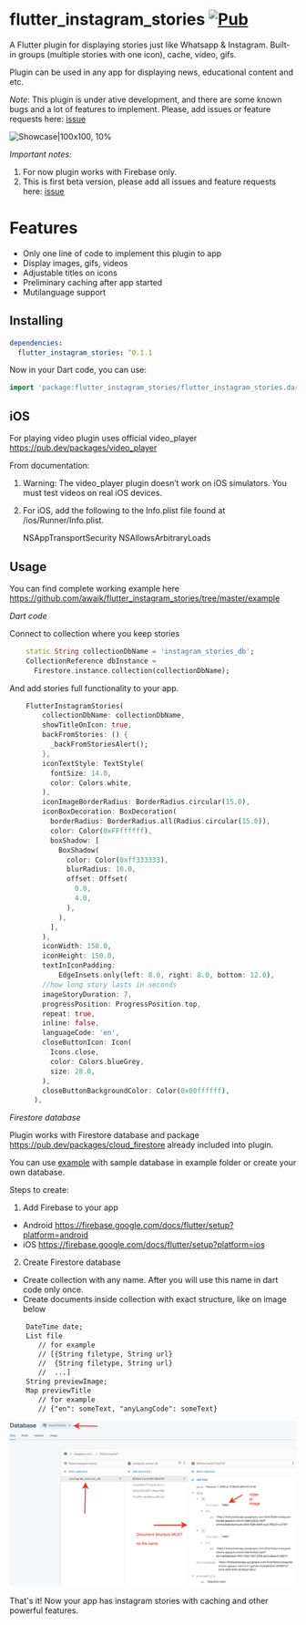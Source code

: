 # flutter_instagram_stories [![Pub](https://img.shields.io/pub/v/flutter_instagram_stories.svg)](https://pub.dev/packages/flutter_instagram_stories)


A Flutter plugin for displaying stories just like Whatsapp & Instagram. Built-in groups (multiple stories with one icon), cache, video, gifs.

Plugin can be used in any app for displaying news, educational content and etc.


*Note*: This plugin is under ative development, and there are some known bugs and a lot of features to implement. Please, add issues or feature requests here: [issue](https://github.com/awaik/flutter_instagram_stories/issues)



![Showcase|100x100, 10%](example/lib/showcase1.gif)

*Important notes:*

1. For now plugin works with Firebase only.
2. This is first beta version, please add all issues and feature requests here: [issue](https://github.com/awaik/flutter_instagram_stories/issues)


# Features

* Only one line of code to implement this plugin to app
* Display images, gifs, videos
* Adjustable titles on icons
* Preliminary caching after app started
* Mutilanguage support

## Installing

```yaml
dependencies:
  flutter_instagram_stories: ^0.1.1
```

Now in your Dart code, you can use:

```dart
import 'package:flutter_instagram_stories/flutter_instagram_stories.dart';
```

## iOS

For playing video plugin uses official video_player https://pub.dev/packages/video_player

From documentation:

1.  Warning: The video_player plugin doesn’t work on iOS simulators. You must test videos on real iOS devices.

2. For iOS, add the following to the Info.plist file found at <project root>/ios/Runner/Info.plist.

	<key>NSAppTransportSecurity</key>
    <dict>
      <key>NSAllowsArbitraryLoads</key>
      <true/>
    </dict>

## Usage


You can find complete working example here https://github.com/awaik/flutter_instagram_stories/tree/master/example

*Dart code*

Connect to collection where you keep stories

```dart
    static String collectionDbName = 'instagram_stories_db';
    CollectionReference dbInstance =
      Firestore.instance.collection(collectionDbName);
```

And add stories full functionality to your app.

```dart
    FlutterInstagramStories(
        collectionDbName: collectionDbName,
        showTitleOnIcon: true,
        backFromStories: () {
          _backFromStoriesAlert();
        },
        iconTextStyle: TextStyle(
          fontSize: 14.0,
          color: Colors.white,
        ),
        iconImageBorderRadius: BorderRadius.circular(15.0),
        iconBoxDecoration: BoxDecoration(
          borderRadius: BorderRadius.all(Radius.circular(15.0)),
          color: Color(0xFFffffff),
          boxShadow: [
            BoxShadow(
              color: Color(0xff333333),
              blurRadius: 10.0,
              offset: Offset(
                0.0,
                4.0,
              ),
            ),
          ],
        ),
        iconWidth: 150.0,
        iconHeight: 150.0,
        textInIconPadding:
            EdgeInsets.only(left: 8.0, right: 8.0, bottom: 12.0),
        //how long story lasts in seconds
        imageStoryDuration: 7,
        progressPosition: ProgressPosition.top,
        repeat: true,
        inline: false,
        languageCode: 'en',
        closeButtonIcon: Icon(
          Icons.close,
          color: Colors.blueGrey,
          size: 28.0,
        ),
        closeButtonBackgroundColor: Color(0x00ffffff),
      ),
```

*Firestore database*

Plugin works with Firestore database and package https://pub.dev/packages/cloud_firestore already included into plugin.

You can use [example](https://github.com/awaik/flutter_instagram_stories/blob/master/example/lib/main.dart) with sample database in example folder or create your own database.

Steps to create:

1. Add Firebase to your app

- Android https://firebase.google.com/docs/flutter/setup?platform=android
- iOS https://firebase.google.com/docs/flutter/setup?platform=ios

2. Create Firestore database

- Create collection with any name. After you will use this name in dart code only once.
- Create documents inside collection with exact structure, like on image below


```
    DateTime date;
    List file
       // for example
       // [{String filetype, String url}
       //  {String filetype, String url}
       //  ...]
    String previewImage;
    Map previewTitle
       // for example
       // {"en": someText, "anyLangCode": someText}
```

![Showcase|100x100, 10%](example/lib/collection_structure.png)

That's it! Now your app has instagram stories with caching and other powerful features.



